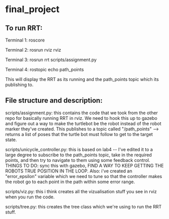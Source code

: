 # final_project

## To run RRT: 

Terminal 1: roscore 

Terminal 2: rosrun rviz rviz 

Terminal 3: rosrun rrt scripts/assignment.py 

Terminal 4: rostopic echo path_points 

This will display the RRT as its running and the path_points topic which its publishing to. 

## File structure and description: 

scripts/assignment.py: this contains the code that we took from the other repo for basically running RRT in rviz. We need to hook this up to gazebo and figure out a way to make the turtlebot be the robot instead of the robot marker they've created. This publishes to a topic called "/path_points" --> returns a list of poses that the turtle bot must follow to get to the target state. 

scripts/unicycle_controller.py: this is based on lab4 -- I've edited it to a large degree to subscribe to the path_points topic, take in the required points, and then try to navigate to them using some feedback control. THINGS TO DO: sync this with gazebo, FIND A WAY TO KEEP GETTING THE ROBOTS TRUE POSITION IN THE LOOP.  Also: i've created an "error_epsilon" variable which we need to tune so that the controller makes the robot go to each point in the path within some error range. 

scripts/viz.py: this i think creates all the vizualisation stuff you see in rviz when you run the code. 

scripts/tree.py: this creates the tree class which we're using to run the RRT stuff. 
